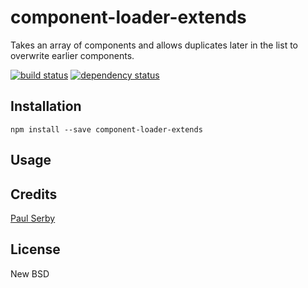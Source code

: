 # component-loader-extends

Takes an array of components and allows duplicates later in the list to overwrite earlier components.

[![build status](https://secure.travis-ci.org/serby/component-loader-extends.svg)](http://travis-ci.org/serby/component-loader-extends)
[![dependency status](https://david-dm.org/serby/component-loader-extends.svg)](https://david-dm.org/serby/component-loader-extends)

## Installation

```
npm install --save component-loader-extends
```

## Usage

## Credits
[Paul Serby](https://github.com/serby/)

## License

New BSD
